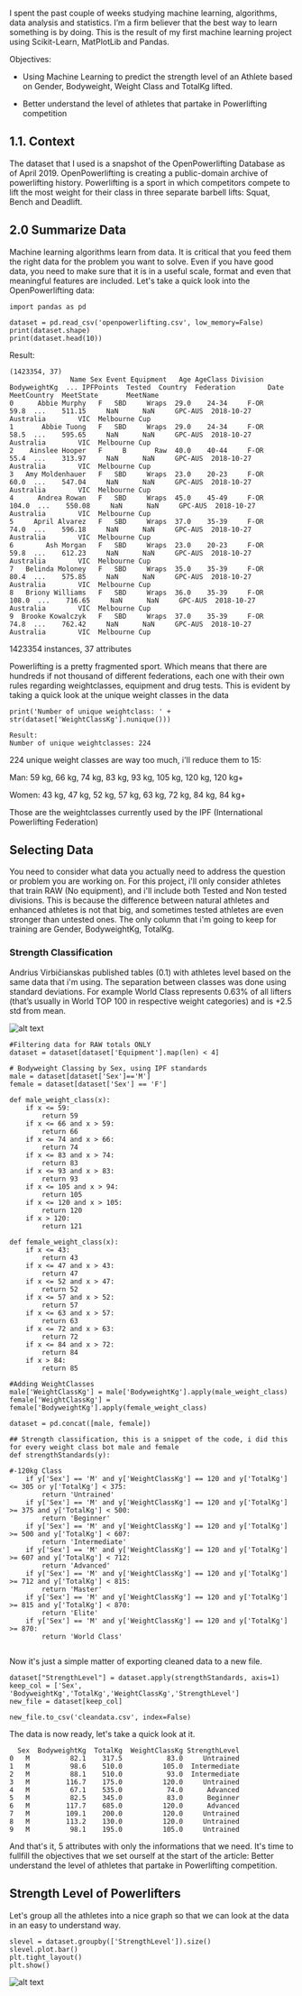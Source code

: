 I spent the past couple of weeks studying machine learning, algorithms, data analysis and statistics. I’m a firm believer that the best way to learn something is by doing. This is the result of my first machine learning project using Scikit-Learn, MatPlotLib and Pandas.  

Objectives:  

- Using Machine Learning to predict the strength level of an Athlete based on Gender, Bodyweight, Weight Class and TotalKg lifted.   

- Better understand the level of athletes that partake in Powerlifting competition 

## 1.1. Context  

The dataset that I used is a snapshot of the OpenPowerlifting Database as of April 2019. OpenPowerlifting is creating a public-domain archive of powerlifting history. Powerlifting is a sport in which competitors compete to lift the most weight for their class in three separate barbell lifts: Squat, Bench and Deadlift.  

## 2.0 Summarize Data

Machine learning algorithms learn from data. It is critical that you feed them the right data for the problem you want to solve. Even if you have good data, you need to make sure that it is in a useful scale, format and even that meaningful features are included.
Let's take a quick look into the OpenPowerlifting data: 

```
import pandas as pd

dataset = pd.read_csv('openpowerlifting.csv', low_memory=False)
print(dataset.shape)
print(dataset.head(10))

```
Result: 

```
(1423354, 37)
               Name Sex Event Equipment   Age AgeClass Division  BodyweightKg  ... IPFPoints  Tested  Country  Federation        Date  MeetCountry  MeetState       MeetName 
0      Abbie Murphy   F   SBD     Wraps  29.0    24-34     F-OR          59.8  ...    511.15     NaN      NaN     GPC-AUS  2018-10-27    Australia        VIC  Melbourne Cup 
1       Abbie Tuong   F   SBD     Wraps  29.0    24-34     F-OR          58.5  ...    595.65     NaN      NaN     GPC-AUS  2018-10-27    Australia        VIC  Melbourne Cup 
2    Ainslee Hooper   F     B       Raw  40.0    40-44     F-OR          55.4  ...    313.97     NaN      NaN     GPC-AUS  2018-10-27    Australia        VIC  Melbourne Cup 
3   Amy Moldenhauer   F   SBD     Wraps  23.0    20-23     F-OR          60.0  ...    547.04     NaN      NaN     GPC-AUS  2018-10-27    Australia        VIC  Melbourne Cup 
4      Andrea Rowan   F   SBD     Wraps  45.0    45-49     F-OR         104.0  ...    550.08     NaN      NaN     GPC-AUS  2018-10-27    Australia        VIC  Melbourne Cup 
5     April Alvarez   F   SBD     Wraps  37.0    35-39     F-OR          74.0  ...    596.18     NaN      NaN     GPC-AUS  2018-10-27    Australia        VIC  Melbourne Cup 
6        Ash Morgan   F   SBD     Wraps  23.0    20-23     F-OR          59.8  ...    612.23     NaN      NaN     GPC-AUS  2018-10-27    Australia        VIC  Melbourne Cup 
7   Belinda Moloney   F   SBD     Wraps  35.0    35-39     F-OR          80.4  ...    575.85     NaN      NaN     GPC-AUS  2018-10-27    Australia        VIC  Melbourne Cup 
8   Briony Williams   F   SBD     Wraps  36.0    35-39     F-OR         108.0  ...    716.65     NaN      NaN     GPC-AUS  2018-10-27    Australia        VIC  Melbourne Cup 
9  Brooke Kowalczyk   F   SBD     Wraps  37.0    35-39     F-OR          74.8  ...    762.42     NaN      NaN     GPC-AUS  2018-10-27    Australia        VIC  Melbourne Cup 
```

1423354 instances, 37 attributes 

Powerlifting is a pretty fragmented sport. Which means that there are hundreds if not thousand of different federations, each one with their own rules regarding weightclasses, equipment and drug tests. This is evident by taking a quick look at the unique weight classes in the data

```
print('Number of unique weightclass: ' + str(dataset['WeightClassKg'].nunique()))

Result: 
Number of unique weightclasses: 224
```

224 unique weight classes are way too much, i'll reduce them to 15:


Man:  59 kg, 66 kg, 74 kg, 83 kg, 93 kg, 105 kg, 120 kg, 120 kg+



Women: 43 kg, 47 kg, 52 kg, 57 kg, 63 kg, 72 kg, 84 kg, 84 kg+

Those are the weightclasses currently used by the IPF (International Powerlifting Federation) 

## Selecting Data

You need to consider what data you actually need to address the question or problem you are working on. For this project, i'll only consider athletes that train RAW (No equipment), and i'll include both Tested and Non tested divisions. This is because the difference between natural athletes and enhanced athletes is not that big, and sometimes tested athletes are even stronger than untested ones. The only column that i'm going to keep for training are Gender, BodyweightKg, TotalKg. 

### Strength Classification

Andrius Virbičianskas published tables (0.1) with athletes level based on the same data that i'm using. The separation between classes was done using standard deviations. For example World Class represents 0.63% of all lifters (that’s usually in World TOP 100 in respective weight categories) and is +2.5 std from mean.

![alt text](https://i.imgur.com/DSoHewV.png "0.1")

```
#Filtering data for RAW totals ONLY
dataset = dataset[dataset['Equipment'].map(len) < 4]

# Bodyweight Classing by Sex, using IPF standards
male = dataset[dataset['Sex']=='M']
female = dataset[dataset['Sex'] == 'F']

def male_weight_class(x):
    if x <= 59:
        return 59
    if x <= 66 and x > 59:
        return 66
    if x <= 74 and x > 66:
        return 74
    if x <= 83 and x > 74:
        return 83
    if x <= 93 and x > 83:
        return 93
    if x <= 105 and x > 94:
        return 105
    if x <= 120 and x > 105:
        return 120
    if x > 120:
        return 121
        
def female_weight_class(x):
    if x <= 43:
        return 43
    if x <= 47 and x > 43:
        return 47
    if x <= 52 and x > 47:
        return 52
    if x <= 57 and x > 52:
        return 57
    if x <= 63 and x > 57:
        return 63
    if x <= 72 and x > 63:
        return 72
    if x <= 84 and x > 72:
        return 84
    if x > 84:
        return 85

#Adding WeightClasses 
male['WeightClassKg'] = male['BodyweightKg'].apply(male_weight_class)
female['WeightClassKg'] = female['BodyweightKg'].apply(female_weight_class)

dataset = pd.concat([male, female])

## Strength classification, this is a snippet of the code, i did this for every weight class bot male and female 
def strengthStandards(y):

#-120kg Class
    if y['Sex'] == 'M' and y['WeightClassKg'] == 120 and y['TotalKg'] <= 305 or y['TotalKg'] < 375:
        return 'Untrained'
    if y['Sex'] == 'M' and y['WeightClassKg'] == 120 and y['TotalKg'] >= 375 and y['TotalKg'] < 500:
        return 'Beginner'
    if y['Sex'] == 'M' and y['WeightClassKg'] == 120 and y['TotalKg'] >= 500 and y['TotalKg'] < 607:
        return 'Intermediate'
    if y['Sex'] == 'M' and y['WeightClassKg'] == 120 and y['TotalKg'] >= 607 and y['TotalKg'] < 712:
        return 'Advanced'
    if y['Sex'] == 'M' and y['WeightClassKg'] == 120 and y['TotalKg'] >= 712 and y['TotalKg'] < 815:
        return 'Master'
    if y['Sex'] == 'M' and y['WeightClassKg'] == 120 and y['TotalKg'] >= 815 and y['TotalKg'] < 870:
        return 'Elite'
    if y['Sex'] == 'M' and y['WeightClassKg'] == 120 and y['TotalKg'] >= 870:
        return 'World Class'


```

Now it's just a simple matter of exporting cleaned data to a new file.


```
dataset["StrengthLevel"] = dataset.apply(strengthStandards, axis=1)
keep_col = ['Sex', 'BodyweightKg','TotalKg','WeightClassKg','StrengthLevel']
new_file = dataset[keep_col]

new_file.to_csv('cleandata.csv', index=False)
```

The data is now ready, let's take a quick look at it. 

```
  Sex  BodyweightKg  TotalKg  WeightClassKg StrengthLevel
0   M          82.1    317.5           83.0     Untrained
1   M          98.6    510.0          105.0  Intermediate
2   M          88.1    510.0           93.0  Intermediate
3   M         116.7    175.0          120.0     Untrained
4   M          67.1    535.0           74.0      Advanced
5   M          82.5    345.0           83.0      Beginner
6   M         117.7    685.0          120.0      Advanced
7   M         109.1    200.0          120.0     Untrained
8   M         113.2    130.0          120.0     Untrained
9   M          98.1    195.0          105.0     Untrained

```

And that's it, 5 attributes with only the informations that we need. It's time to fullfill the objectives that we set ourself at the start of the article: Better understand the level of athletes that partake in Powerlifting competition. 

## Strength Level of Powerlifters 

Let's group all the athletes into a nice graph so that we can look at the data in an easy to understand way. 


```
slevel = dataset.groupby(['StrengthLevel']).size()
slevel.plot.bar()
plt.tight_layout()
plt.show()

```

![alt text](https://i.imgur.com/CGW4VYV.png "0.2")

